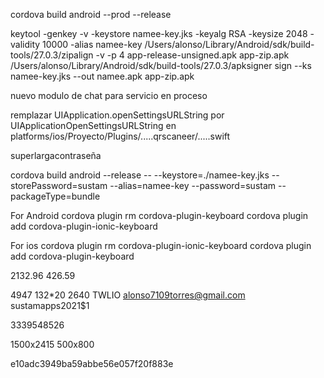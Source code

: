 cordova build android --prod --release

keytool -genkey -v -keystore namee-key.jks -keyalg RSA -keysize 2048 -validity 10000 -alias namee-key
 /Users/alonso/Library/Android/sdk/build-tools/27.0.3/zipalign -v -p 4 app-release-unsigned.apk app-zip.apk
 /Users/alonso/Library/Android/sdk/build-tools/27.0.3/apksigner sign --ks namee-key.jks --out namee.apk app-zip.apk

nuevo modulo de chat para servicio en proceso

remplazar UIApplication.openSettingsURLString por UIApplicationOpenSettingsURLString
en platforms/ios/Proyecto/Plugins/.....qrscaneer/.....swift

superlargacontraseña

cordova build android --release -- --keystore=./namee-key.jks --storePassword=sustam --alias=namee-key --password=sustam --packageType=bundle

For Android 
cordova plugin rm cordova-plugin-keyboard 
cordova plugin add cordova-plugin-ionic-keyboard

For ios
cordova plugin rm cordova-plugin-ionic-keyboard 
cordova plugin add cordova-plugin-keyboard 

2132.96
426.59

4947
132*20
2640
TWLIO
alonso7109torres@gmail.com
sustamapps2021$1

3339548526

1500x2415
500x800

e10adc3949ba59abbe56e057f20f883e